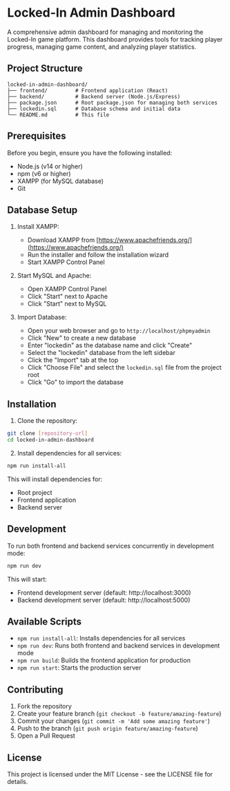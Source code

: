 # Locked-In Admin Dashboard

A comprehensive admin dashboard for managing and monitoring the Locked-In game platform. This dashboard provides tools for tracking player progress, managing game content, and analyzing player statistics.

## Project Structure

```
locked-in-admin-dashboard/
├── frontend/         # Frontend application (React)
├── backend/          # Backend server (Node.js/Express)
├── package.json      # Root package.json for managing both services
├── lockedin.sql      # Database schema and initial data
└── README.md         # This file
```

## Prerequisites

Before you begin, ensure you have the following installed:
- Node.js (v14 or higher)
- npm (v6 or higher)
- XAMPP (for MySQL database)
- Git

## Database Setup

1. Install XAMPP:
   - Download XAMPP from [https://www.apachefriends.org/](https://www.apachefriends.org/)
   - Run the installer and follow the installation wizard
   - Start XAMPP Control Panel

2. Start MySQL and Apache:
   - Open XAMPP Control Panel
   - Click "Start" next to Apache
   - Click "Start" next to MySQL

3. Import Database:
   - Open your web browser and go to `http://localhost/phpmyadmin`
   - Click "New" to create a new database
   - Enter "lockedin" as the database name and click "Create"
   - Select the "lockedin" database from the left sidebar
   - Click the "Import" tab at the top
   - Click "Choose File" and select the `lockedin.sql` file from the project root
   - Click "Go" to import the database

## Installation

1. Clone the repository:
```bash
git clone [repository-url]
cd locked-in-admin-dashboard
```

2. Install dependencies for all services:
```bash
npm run install-all
```

This will install dependencies for:
- Root project
- Frontend application
- Backend server

## Development

To run both frontend and backend services concurrently in development mode:

```bash
npm run dev
```

This will start:
- Frontend development server (default: http://localhost:3000)
- Backend development server (default: http://localhost:5000)

## Available Scripts

- `npm run install-all`: Installs dependencies for all services
- `npm run dev`: Runs both frontend and backend services in development mode
- `npm run build`: Builds the frontend application for production
- `npm run start`: Starts the production server


## Contributing

1. Fork the repository
2. Create your feature branch (`git checkout -b feature/amazing-feature`)
3. Commit your changes (`git commit -m 'Add some amazing feature'`)
4. Push to the branch (`git push origin feature/amazing-feature`)
5. Open a Pull Request

## License

This project is licensed under the MIT License - see the LICENSE file for details.
